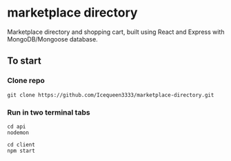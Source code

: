 # marketplace directory

Marketplace directory and shopping cart, built using React and Express with MongoDB/Mongoose database.

## To start

### Clone repo

```cli
git clone https://github.com/Icequeen3333/marketplace-directory.git
```

### Run in two terminal tabs

```cli
cd api
nodemon
```

```cli
cd client
npm start
```
